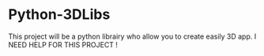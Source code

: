 # Python-3DLibs
This project will be a python librairy who allow you to create easily 3D app.
I NEED HELP FOR THIS PROJECT !
